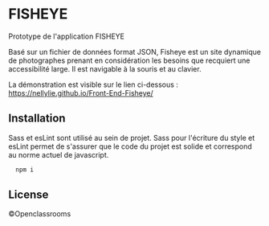 
# FISHEYE

Prototype de l'application FISHEYE

Basé sur un fichier de données format JSON, Fisheye est un site dynamique de photographes prenant en considération les besoins que recquiert une accessibilité large. Il est navigable à la souris et au clavier.

La démonstration est visible sur le lien ci-dessous :
https://nellylie.github.io/Front-End-Fisheye/


## Installation
Sass et esLint sont utilisé au sein de projet.
Sass pour l'écriture du style et esLint permet de s'assurer que le code du projet est solide et correspond au norme actuel de javascript.

```bash
  npm i
```
## License

©Openclassrooms

